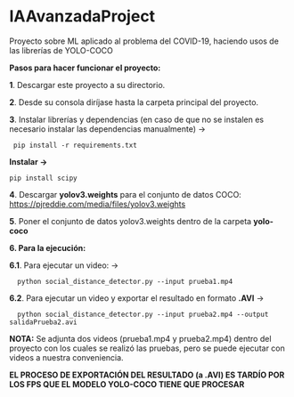 # IAAvanzadaProject
Proyecto sobre ML aplicado al problema del COVID-19, haciendo usos de las librerías de YOLO-COCO

**Pasos para hacer funcionar el proyecto:**

**1**. Descargar este proyecto a su directorio.

**2**. Desde su consola diríjase hasta la carpeta principal del proyecto.

**3**. Instalar librerías y dependencias (en caso de que no se instalen es necesario instalar las dependencias manualmente)
-> 

     pip install -r requirements.txt

   **Instalar ->**
   
    pip install scipy

**4**. Descargar **yolov3.weights** para el conjunto de datos COCO: https://pjreddie.com/media/files/yolov3.weights 

**5**. Poner el conjunto de datos yolov3.weights dentro de la carpeta **yolo-coco**

**6. Para la ejecución:**

  **6.1**. Para ejecutar un video: ->
  
      python social_distance_detector.py --input prueba1.mp4
  
  **6.2**. Para ejecutar un video y exportar el resultado en formato **.AVI** -> 
  
      python social_distance_detector.py --input prueba2.mp4 --output salidaPrueba2.avi
  

**NOTA:** Se adjunta dos videos (prueba1.mp4 y prueba2.mp4) dentro del proyecto con los cuales se realizó las pruebas, pero se puede ejecutar con videos a nuestra conveniencia.


**EL PROCESO DE EXPORTACIÓN DEL RESULTADO (a .AVI) ES TARDÍO POR LOS FPS QUE EL MODELO YOLO-COCO TIENE QUE PROCESAR**
